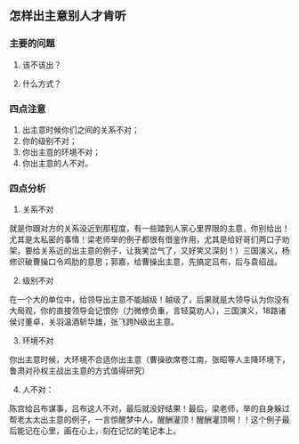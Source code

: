 

## 怎样出主意别人才肯听

### 主要的问题

1. 该不该出？


2. 什么方式？



### 四点注意

1. 出主意时候你们之间的关系不对；
2. 你的级别不对；
3. 你出主意的环境不对；
4. 你出主意的人不对。



### 四点分析

1. 关系不对

就是你跟对方的关系没近到那程度，有一些踏到人家心里界限的主意，你别给出！尤其是太私密的事情！梁老师举的例子都很有借鉴作用，尤其是给好哥们两口子劝架，要给关系近的出主意的例子，让我笑岔气了，又好笑又深刻！）三国演义，杨修识破曹操口令鸡肋的意思；郭嘉，给曹操出主意，先搞定吕布，后与袁绍战。

2. 级别不对

在一个大的单位中，给领导出主意不能越级！越级了，后果就是大领导认为你没有大局观，你的直接领导会记恨你（力微修负重，言轻莫劝人），三国演义，18路诸侯讨董卓，关羽温酒斩华雄，张飞跨N级出主意。



3. 环境不对

你出主意时候，大环境不合适你出主意（曹操欲席卷江南，张昭等人主降环境下，鲁肃对孙权主战出主意的方式值得研究）



4. 人不对：

陈宫给吕布谋事，吕布这人不对，最后就没好结果！最后，梁老师，举的自身躲过帮老太太出主意的例子，一言惊醒梦中人，醒酬灌顶！醒酬灌顶啊！！这个例子最后能记在心里，画在心上，刻在记忆的笔记本上。